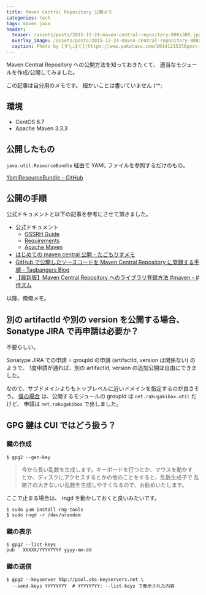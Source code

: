 ```yaml
---
title: Maven Central Repository 公開メモ
categories: tech
tags: maven java
header:
  teaser: /assets/posts/2015-12-24-maven-central-repository-800x300.jpg
  overlay_image: /assets/posts/2015-12-24-maven-central-repository-800x300.jpg
  caption: Photo by [すしぱく](https://www.pakutaso.com/20141215356post-4973.html)
---
```


Maven Central Repository への公開方法を知っておきたくて、
適当なモジュールを作成/公開してみました。

<!--more-->

この記事は自分用のメモです。
細かいことは書いていません (^^;

## 環境

* CentOS 6.7
* Apache Maven 3.3.3

## 公開したもの

`java.util.ResourceBundle` 経由で YAML ファイルを参照するだけのもの。

[YamlResourceBundle - GitHub](https://github.com/akihyro/yaml-resource-bundle)

## 公開の手順

公式ドキュメントと以下の記事を参考にさせて頂きました。

* 公式ドキュメント
  * [OSSRH Guide](http://central.sonatype.org/pages/ossrh-guide.html)
  * [Requirements](http://central.sonatype.org/pages/requirements.html)
  * [Apache Maven](http://central.sonatype.org/pages/apache-maven.html)
* [はじめての maven central 公開 - たごもりすメモ](http://tagomoris.hatenablog.com/entry/20141028/1414485679)
* [GitHub で公開したソースコードを Maven Central Repository に登録する手順 - Tagbangers Blog](https://blog.tagbangers.co.jp/ja/2015/02/27/to-register-the-source-code-that-was-published-in-github-to-maven-central-repository)
* [【最新版】Maven Central Repository へのライブラリ登録方法 #maven - #侍ズム](http://samuraism.jp/diary/2012/05/03/1336047480000.html)

以降、俺俺メモ。

## 別の artifactId や別の version を公開する場合、 Sonatype JIRA で再申請は必要か？

不要らしい。

Sonatype JIRA での申請 = groupId の申請 (artifactId, version は関係ない) のようで、
1度申請が通れば、別の artifactId, version の追加公開は自由にできました。

なので、サブドメインよりもトップレベルに近いドメインを指定するのが良さそう。
[僕の場合] は、公開するモジュールの groupId は `net.rakugakibox.util` だけど、
申請は `net.rakugakibox` で出しました。

[僕の場合]: https://issues.sonatype.org/browse/OSSRH-17374

## GPG 鍵は CUI ではどう扱う？

### 鍵の作成

```console
$ gpg2 --gen-key
```

> 今から長い乱数を生成します。キーボードを打つとか、マウスを動かす
> とか、ディスクにアクセスするとかの他のことをすると、乱数生成子で
> 乱雑さの大きないい乱数を生成しやすくなるので、お勧めいたします。

ここで止まる場合は、 rngd を動かしておくと良いみたいです。

```console
$ sudo yum install rng-tools
$ sudo rngd -r /dev/urandom
```

### 鍵の表示

```console
$ gpg2 --list-keys
pub   XXXXX/YYYYYYYY yyyy-mm-dd
```

### 鍵の送信

```console
$ gpg2 --keyserver hkp://pool.sks-keyservers.net \
  --send-keys YYYYYYYY  # YYYYYYYY: --list-keys で表示された内容
```
